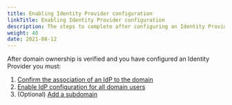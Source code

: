 ```yaml
---
title: Enabling Identity Provider configuration
linkTitle: Enabling Identity Provider configuration
description: The steps to complete after configuring an Identity Provider.
weight: 40
date: 2021-08-12
---
```


After domain ownership is verified and you have configured an Identity Provider you must:

1. [Confirm the association of an IdP to the domain](/docs/management_guide/configuring_and_managing_identity_providers_idps/enabling_the_identity_provider_configuration/confirming_the_association_of_an_idp_to_the_domain/)
2. [Enable IdP configuration for all domain users](/docs/management_guide/configuring_and_managing_identity_providers_idps/enabling_the_identity_provider_configuration/enabling_idp_configuration_for_all_domain_users/)
3. (Optional) [Add a subdomain](/docs/management_guide/configuring_and_managing_identity_providers_idps/managing_domains/adding_a_subdomain/)
